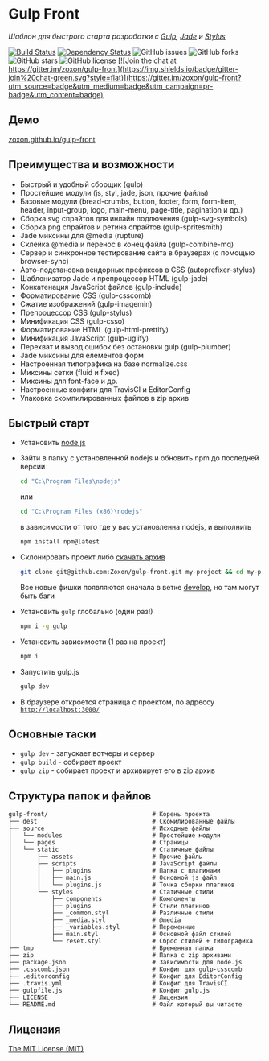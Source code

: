 # Gulp Front

*Шаблон для быстрого старта разработки с [Gulp](http://gulpjs.com/), [Jade](http://jade-lang.com/) и [Stylus](https://learnboost.github.io/stylus/)*

[![Build Status](https://api.travis-ci.org/zoxon/gulp-front.svg)](https://travis-ci.org/Zoxon/gulp-front)
[![Dependency Status](https://david-dm.org/zoxon/gulp-front.svg)](https://david-dm.org/Zoxon/gulp-front)
![GitHub issues](https://img.shields.io/github/issues/Zoxon/gulp-front.svg?style=flat)
![GitHub forks](https://img.shields.io/github/forks/Zoxon/gulp-front.svg?style=flat)
![GitHub stars](https://img.shields.io/github/stars/Zoxon/gulp-front.svg?style=flat)
![GitHub license](https://img.shields.io/badge/license-MIT-blue.svg?style=flat)
[![Join the chat at https://gitter.im/zoxon/gulp-front](https://img.shields.io/badge/gitter-join%20chat-green.svg?style=flat)](https://gitter.im/zoxon/gulp-front?utm_source=badge&utm_medium=badge&utm_campaign=pr-badge&utm_content=badge)

## Демо
[zoxon.github.io/gulp-front](http://zoxon.github.io/gulp-front/)

## Преимущества и возможности

* Быстрый и удобный сборщик (gulp)
* Простейшие модули (js, styl, jade, json, прочие файлы)
* Базовые модули (bread-crumbs, button, footer, form, form-item, header, input-group, logo, main-menu, page-title, pagination и др.)
* Сборка svg спрайтов для инлайн подлючения (gulp-svg-symbols)
* Сборка png спрайтов и ретина спрайтов (gulp-spritesmith)
* Jade миксины для @media (rupture)
* Склейка @media и перенос в конец файла (gulp-combine-mq)
* Сервер и синхронное тестирование сайта в браузерах (с помощью browser-sync)
* Авто-подстановка вендорных префиксов в CSS (autoprefixer-stylus)
* Шаблонизатор Jade и препроцессор HTML (gulp-jade)
* Конкатенация JavaScript файлов (gulp-include)
* Форматирование CSS (gulp-csscomb)
* Сжатие изображений (gulp-imagemin)
* Препроцессор CSS (gulp-stylus)
* Минификация CSS (gulp-csso)
* Форматирование HTML (gulp-html-prettify)
* Минификация JavaScript (gulp-uglify)
* Перехват и вывод ошибок без остановки gulp (gulp-plumber)
* Jade миксины для елементов форм
* Настроенная типографика на базе normalize.css
* Миксины сетки (fluid и fixed)
* Миксины для font-face и др.
* Настроенные конфиги для TravisCI и EditorConfig
* Упаковка скомпилированных файлов в zip архив


## Быстрый старт

* Установить [node.js](https://nodejs.org)

* Зайти в папку с установленной nodejs и обновить npm до последней версии

	```bash
	cd "C:\Program Files\nodejs"
	```

	или

	```bash
	cd "C:\Program Files (x86)\nodejs"
	```

	в зависимости от того где у вас установленна nodejs, и выполнить

	```bash
	npm install npm@latest
	```

* Склонировать проект либо [скачать архив](https://github.com/Zoxon/gulp-front/archive/master.zip)

	```bash
	git clone git@github.com:Zoxon/gulp-front.git my-project && cd my-project
	```

	Все новые фишки появляются сначала в ветке [develop](https://github.com/Zoxon/gulp-front/tree/develop), но там могут быть баги

* Установить `gulp` глобально (один раз!)

	```bash
	npm i -g gulp
	```

* Установить зависимости (1 раз на проект)

	```bash
	npm i
	```

* Запустить gulp.js

	```bash
	gulp dev
	```

* В браузере откроется страница с проектом, по адрессу [`http://localhost:3000/`](http://localhost:3000/)

## Основные таски

* `gulp dev` - запускает вотчеры и сервер
* `gulp build` - собирает проект
* `gulp zip` - собирает проект и архивирует его в zip архив

## Структура папок и файлов

```
gulp-front/                             # Корень проекта
├── dest                                # Скомилированные файлы
├── source                              # Исходные файлы
│   └── modules                         # Простейшие модули
│   └── pages                           # Страницы
│   └── static                          # Статичные файлы
│       ├── assets                      # Прочие файлы
│       ├── scripts                     # JavaScript файлы
│       │   ├── plugins                 # Папка с плагинами
│       │   ├── main.js                 # Основной js файл
│       │   └── plugins.js              # Точка сборки плагинов
│       └── styles                      # Статичные стили
│           ├── components              # Компоненты
│           ├── plugins                 # Стили плагинов
│           ├── _common.styl            # Различные стили
│           ├── _media.styl             # @media
│           ├── _variables.styl         # Переменные
│           ├── main.styl               # Основной файл стилей
│           └── reset.styl              # Сброс стилей + типографика
├── tmp                                 # Временная папка
├── zip                                 # Папка с zip архивами
├── package.json                        # Зависимости для node.js
├── .csscomb.json                       # Конфиг для gulp-csscomb
├── .editorconfig                       # Конфиг для EditorConfig
├── .travis.yml                         # Конфиг для TravisCI
├── gulpfile.js                         # Конфиг gulp.js
├── LICENSE                             # Лицензия
└── README.md                           # Файл который вы читаете
```

## Лицензия
[The MIT License (MIT)](LICENSE)
